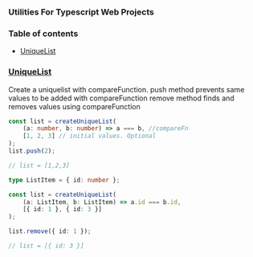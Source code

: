 ### Utilities For Typescript Web Projects

### Table of contents

- [UniqueList](#uniquelist)

### [UniqueList](#uniquelist)

Create a uniquelist with compareFunction.
push method prevents same values to be added with compareFunction
remove method finds and removes values using compareFunction

```Typescript
const list = createUniqueList(
    (a: number, b: number) => a === b, //compareFn
    [1, 2, 3] // initial values. Optional
);
list.push(2);

// list = [1,2,3]
```

```Typescript
type ListItem = { id: number };

const list = createUniqueList(
    (a: ListItem, b: ListItem) => a.id === b.id,
    [{ id: 1 }, { id: 3 }]
);

list.remove({ id: 1 });

// list = [{ id: 3 }]
```
